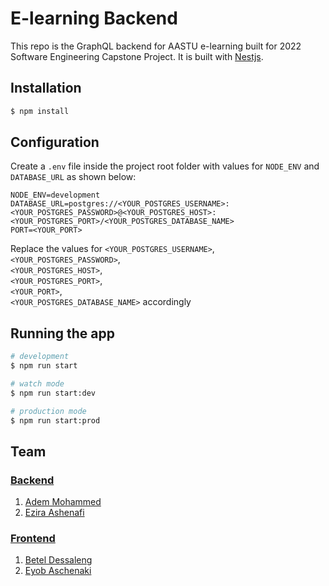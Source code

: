 # E-learning Backend

This repo is the GraphQL backend for AASTU e-learning built for 2022 Software Engineering Capstone Project. It is built with [Nestjs](https://nestjs.com/).

## Installation

```bash
$ npm install
```

## Configuration

Create a `.env` file inside the project root folder with values for `NODE_ENV` and `DATABASE_URL` as shown below:

```env
NODE_ENV=development
DATABASE_URL=postgres://<YOUR_POSTGRES_USERNAME>:<YOUR_POSTGRES_PASSWORD>@<YOUR_POSTGRES_HOST>:<YOUR_POSTGRES_PORT>/<YOUR_POSTGRES_DATABASE_NAME>
PORT=<YOUR_PORT>
```

Replace the values for `<YOUR_POSTGRES_USERNAME>`,  
`<YOUR_POSTGRES_PASSWORD>`,  
`<YOUR_POSTGRES_HOST>`,  
`<YOUR_POSTGRES_PORT>`,  
`<YOUR_PORT>`,  
`<YOUR_POSTGRES_DATABASE_NAME>` accordingly

## Running the app

```bash
# development
$ npm run start

# watch mode
$ npm run start:dev

# production mode
$ npm run start:prod
```

## Team

### [Backend]()

1. [Adem Mohammed](https://github.com/abulhuman)
1. [Ezira Ashenafi](https://github.com/eazash22)

### [Frontend]()

1. [Betel Dessaleng](https://github.com/BettyBane)
1. [Eyob Aschenaki](https://github.com/EyobAshenaki)
